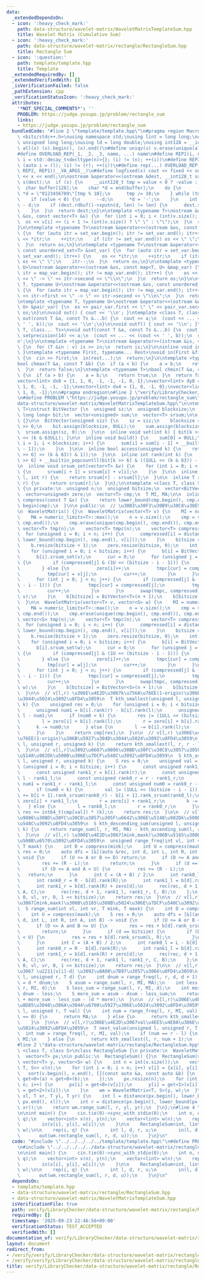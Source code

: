 ```yaml
---
data:
  _extendedDependsOn:
  - icon: ':heavy_check_mark:'
    path: data-structure/wavelet-matrix/WaveletMatrixTemplateSum.hpp
    title: Wavelet Matrix (Cumulative Sum)
  - icon: ':heavy_check_mark:'
    path: data-structure/wavelet-matrix/rectangle/RectangleSum.hpp
    title: Rectangle Sum
  - icon: ':question:'
    path: template/template.hpp
    title: Template
  _extendedRequiredBy: []
  _extendedVerifiedWith: []
  _isVerificationFailed: false
  _pathExtension: cpp
  _verificationStatusIcon: ':heavy_check_mark:'
  attributes:
    '*NOT_SPECIAL_COMMENTS*': ''
    PROBLEM: https://judge.yosupo.jp/problem/rectangle_sum
    links:
    - https://judge.yosupo.jp/problem/rectangle_sum
  bundledCode: "#line 2 \"template/template.hpp\"\n#pragma region Macros\n#include\
    \ <bits/stdc++.h>\nusing namespace std;\nusing lint = long long;\nusing ull =\
    \ unsigned long long;\nusing ld = long double;\nusing int128 = __int128_t;\n#define\
    \ all(x) (x).begin(), (x).end()\n#define uniqv(v) v.erase(unique(all(v)), v.end())\n\
    #define OVERLOAD_REP(_1, _2, _3, name, ...) name\n#define REP1(i, n) for (auto\
    \ i = std::decay_t<decltype(n)>{}; (i) != (n); ++(i))\n#define REP2(i, l, r) for\
    \ (auto i = (l); (i) != (r); ++(i))\n#define rep(...) OVERLOAD_REP(__VA_ARGS__,\
    \ REP2, REP1)(__VA_ARGS__)\n#define logfixed(x) cout << fixed << setprecision(10)\
    \ << x << endl;\n\nostream &operator<<(ostream &dest, __int128_t value) {\n  ostream::sentry\
    \ s(dest);\n  if (s) {\n    __uint128_t tmp = value < 0 ? -value : value;\n  \
    \  char buffer[128];\n    char *d = end(buffer);\n    do {\n      --d;\n     \
    \ *d = \"0123456789\"[tmp % 10];\n      tmp /= 10;\n    } while (tmp != 0);\n\
    \    if (value < 0) {\n      --d;\n      *d = '-';\n    }\n    int len = end(buffer)\
    \ - d;\n    if (dest.rdbuf()->sputn(d, len) != len) {\n      dest.setstate(ios_base::badbit);\n\
    \    }\n  }\n  return dest;\n}\n\ntemplate <typename T>\nostream &operator<<(ostream\
    \ &os, const vector<T> &v) {\n  for (int i = 0; i < (int)v.size(); i++) {\n  \
    \  os << v[i] << (i + 1 != (int)v.size() ? \" \" : \"\");\n  }\n  return os;\n\
    }\n\ntemplate <typename T>\nostream &operator<<(ostream &os, const set<T> &set_var)\
    \ {\n  for (auto itr = set_var.begin(); itr != set_var.end(); itr++) {\n    os\
    \ << *itr;\n    ++itr;\n    if (itr != set_var.end()) os << \" \";\n    itr--;\n\
    \  }\n  return os;\n}\n\ntemplate <typename T>\nostream &operator<<(ostream &os,\
    \ const unordered_set<T> &set_var) {\n  for (auto itr = set_var.begin(); itr !=\
    \ set_var.end(); itr++) {\n    os << *itr;\n    ++itr;\n    if (itr != set_var.end())\
    \ os << \" \";\n    itr--;\n  }\n  return os;\n}\n\ntemplate <typename T, typename\
    \ U>\nostream &operator<<(ostream &os, const map<T, U> &map_var) {\n  for (auto\
    \ itr = map_var.begin(); itr != map_var.end(); itr++) {\n    os << itr->first\
    \ << \" -> \" << itr->second << \"\\n\";\n  }\n  return os;\n}\n\ntemplate <typename\
    \ T, typename U>\nostream &operator<<(ostream &os, const unordered_map<T, U> &map_var)\
    \ {\n  for (auto itr = map_var.begin(); itr != map_var.end(); itr++) {\n    os\
    \ << itr->first << \" -> \" << itr->second << \"\\n\";\n  }\n  return os;\n}\n\
    \ntemplate <typename T, typename U>\nostream &operator<<(ostream &os, const pair<T,\
    \ U> &pair_var) {\n  os << pair_var.first << \" \" << pair_var.second;\n  return\
    \ os;\n}\n\nvoid out() { cout << '\\n'; }\ntemplate <class T, class... Ts>\nvoid\
    \ out(const T &a, const Ts &...b) {\n  cout << a;\n  (cout << ... << (cout <<\
    \ ' ', b));\n  cout << '\\n';\n}\n\nvoid outf() { cout << '\\n'; }\ntemplate <class\
    \ T, class... Ts>\nvoid outf(const T &a, const Ts &...b) {\n  cout << fixed <<\
    \ setprecision(14) << a;\n  (cout << ... << (cout << ' ', b));\n  cout << '\\\
    n';\n}\n\ntemplate <typename T>\nistream &operator>>(istream &is, vector<T> &v)\
    \ {\n  for (T &in : v) is >> in;\n  return is;\n}\n\ninline void in(void) { return;\
    \ }\ntemplate <typename First, typename... Rest>\nvoid in(First &first, Rest &...rest)\
    \ {\n  cin >> first;\n  in(rest...);\n  return;\n}\n\ntemplate <typename T>\n\
    bool chmax(T &a, const T &b) {\n  if (a < b) {\n    a = b;\n    return true;\n\
    \  }\n  return false;\n}\ntemplate <typename T>\nbool chmin(T &a, const T &b)\
    \ {\n  if (a > b) {\n    a = b;\n    return true;\n  }\n  return false;\n}\n\n\
    vector<lint> dx8 = {1, 1, 0, -1, -1, -1, 0, 1};\nvector<lint> dy8 = {0, 1, 1,\
    \ 1, 0, -1, -1, -1};\nvector<lint> dx4 = {1, 0, -1, 0};\nvector<lint> dy4 = {0,\
    \ 1, 0, -1};\n\n#pragma endregion\n#line 2 \"verify/LibraryChecker/data-structure/wavelet-matrix/rectangle/RectangleSum.test.cpp\"\
    \n#define PROBLEM \"https://judge.yosupo.jp/problem/rectangle_sum\"\n#line 1 \"\
    data-structure/wavelet-matrix/WaveletMatrixTemplateSum.hpp\"\n\ntemplate <class\
    \ T>\nstruct BitVector {\n  unsigned sz;\n  unsigned blocksize;\n  vector<unsigned\
    \ long long> bit;\n  vector<unsigned> sum;\n  vector<T> srsum;\n\n  BitVector()\
    \ {}\n\n  BitVector(unsigned siz) {\n    sz = siz;\n    blocksize = (sz + 63)\
    \ >> 6;\n    bit.assign(blocksize, 0ULL);\n    sum.assign(blocksize, 0U);\n  \
    \  srsum.assign(sz, 0);\n  }\n\n  inline void set(int k) { bit[k >> 6] |= 1ULL\
    \ << (k & 63ULL); }\n\n  inline void build() {\n    sum[0] = 0ULL;\n    for (int\
    \ i = 1; i < blocksize; i++) {\n      sum[i] = sum[i - 1] + __builtin_popcountll(bit[i\
    \ - 1]);\n    }\n  }\n\n  inline bool access(unsigned k) {\n    return (bool((bit[k\
    \ >> 6] >> (k & 63)) & 1));\n  }\n\n  inline int rank(int k) {\n    return (sum[k\
    \ >> 6] + __builtin_popcountll(bit[k >> 6] & ((1ULL << (k & 63)) - 1)));\n  }\n\
    \n  inline void srsum_set(vector<T> &v) {\n    for (int i = 0; i < sz - 1; i++)\
    \ {\n      srsum[i + 1] = srsum[i] + v[i];\n    }\n  }\n\n  inline T rank_srsum(int\
    \ l, int r) {\n    return srsum[r] - srsum[l];\n  }\n\n  inline T rank_srsum(int\
    \ r) {\n    return srsum[r];\n  }\n};\n\ntemplate <class T, class S>\nclass WaveletMatrix\
    \ {\n private:\n  unsigned n;\n  unsigned bitsize;\n  vector<BitVector<S>> b;\n\
    \  vector<unsigned> zero;\n  vector<T> cmp;\n  T MI, MA;\n\n  inline unsigned\
    \ compress(const T &x) {\n    return lower_bound(cmp.begin(), cmp.end(), x) -\
    \ begin(cmp);\n  }\n\n public:\n  // \u30B3\u30F3\u30B9\u30C8\u30E9\u30AF\u30BF\
    \n  WaveletMatrix() {}\n  WaveletMatrix(vector<T> v) {\n    MI = numeric_limits<T>::min();\n\
    \    MA = numeric_limits<T>::max();\n    n = v.size();\n    cmp = v;\n    sort(cmp.begin(),\
    \ cmp.end());\n    cmp.erase(unique(cmp.begin(), cmp.end()), cmp.end());\n   \
    \ vector<T> tmp(n);\n    vector<T> tmpc(n);\n    vector<T> compressed(n);\n  \
    \  for (unsigned i = 0; i < n; i++) {\n      compressed[i] = distance(cmp.begin(),\
    \ lower_bound(cmp.begin(), cmp.end(), v[i]));\n    }\n    bitsize = bit_width(cmp.size());\n\
    \    b.resize(bitsize + 1);\n    zero.resize(bitsize, 0);\n    int cur = 0;\n\
    \    for (unsigned i = 0; i < bitsize; i++) {\n      b[i] = BitVector<T>(n + 1);\n\
    \      b[i].srsum_set(v);\n      cur = 0;\n      for (unsigned j = 0; j < n; j++)\
    \ {\n        if (compressed[j] & (1U << (bitsize - i - 1))) {\n          b[i].set(j);\n\
    \        } else {\n          zero[i]++;\n          tmpc[cur] = compressed[j];\n\
    \          tmp[cur] = v[j];\n          cur++;\n        }\n      }\n      b[i].build();\n\
    \      for (int j = 0; j < n; j++) {\n        if (compressed[j] & (1U << (bitsize\
    \ - i - 1))) {\n          tmpc[cur] = compressed[j];\n          tmp[cur] = v[j];\n\
    \          cur++;\n        }\n      }\n      swap(tmpc, compressed);\n      swap(tmp,\
    \ v);\n    }\n    b[bitsize] = BitVector<T>(n + 1);\n    b[bitsize].srsum_set(v);\n\
    \  }\n\n  WaveletMatrix(vector<T> v, vector<S> w) {\n    MI = numeric_limits<T>::min();\n\
    \    MA = numeric_limits<T>::max();\n    n = v.size();\n    cmp = v;\n    sort(cmp.begin(),\
    \ cmp.end());\n    cmp.erase(unique(cmp.begin(), cmp.end()), cmp.end());\n   \
    \ vector<S> tmp(n);\n    vector<T> tmpc(n);\n    vector<T> compressed(n);\n  \
    \  for (unsigned i = 0; i < n; i++) {\n      compressed[i] = distance(cmp.begin(),\
    \ lower_bound(cmp.begin(), cmp.end(), v[i]));\n    }\n    bitsize = bit_width(cmp.size());\n\
    \    b.resize(bitsize + 1);\n    zero.resize(bitsize, 0);\n    int cur = 0;\n\
    \    for (unsigned i = 0; i < bitsize; i++) {\n      b[i] = BitVector<S>(n + 1);\n\
    \      b[i].srsum_set(w);\n      cur = 0;\n      for (unsigned j = 0; j < n; j++)\
    \ {\n        if (compressed[j] & (1U << (bitsize - i - 1))) {\n          b[i].set(j);\n\
    \        } else {\n          zero[i]++;\n          tmpc[cur] = compressed[j];\n\
    \          tmp[cur] = w[j];\n          cur++;\n        }\n      }\n      b[i].build();\n\
    \      for (int j = 0; j < n; j++) {\n        if (compressed[j] & (1U << (bitsize\
    \ - i - 1))) {\n          tmpc[cur] = compressed[j];\n          tmp[cur] = w[j];\n\
    \          cur++;\n        }\n      }\n      swap(tmpc, compressed);\n      swap(tmp,\
    \ w);\n    }\n    b[bitsize] = BitVector<S>(n + 1);\n    b[bitsize].srsum_set(w);\n\
    \  }\n\n  // v[l,r) \u306E\u4E2D\u3067k\u756A\u76EE(1-origin)\u306B\u5C0F\u3055\
    \u3044\u5024\u3092\u8FD4\u3059\n  T kth_smallest(unsigned l, unsigned r, unsigned\
    \ k) {\n    unsigned res = 0;\n    for (unsigned i = 0; i < bitsize; i++) {\n\
    \      unsigned num1 = b[i].rank(r) - b[i].rank(l);\n      unsigned num0 = r -\
    \ l - num1;\n      if (num0 < k) {\n        res |= (1ULL << (bitsize - i - 1));\n\
    \        l = zero[i] + b[i].rank(l);\n        r = zero[i] + b[i].rank(r);\n  \
    \      k -= num0;\n      } else {\n        l -= b[i].rank(l);\n        r -= b[i].rank(r);\n\
    \      }\n    }\n    return cmp[res];\n  }\n\n  // v[l,r) \u306E\u4E2D\u3067k\u756A\
    \u76EE(1-origin)\u306B\u5927\u304D\u3044\u5024\u3092\u8FD4\u3059\n  T kth_largest(unsigned\
    \ l, unsigned r, unsigned k) {\n    return kth_smallest(l, r, r - l - k + 1);\n\
    \  }\n\n  // v[l,r]\u3092\u6607\u9806\u30BD\u30FC\u30C8\u3057\u305F\u6642\u306E\
    \u5148\u982Dk\u500B\u306E\u7DCF\u548C\u3092\u8FD4\u3059\n  S kth_ascending_sum(unsigned\
    \ l, unsigned r, unsigned k) {\n    S res = 0;\n    unsigned val = 0;\n    for\
    \ (unsigned i = 0; i < bitsize; i++) {\n      const unsigned rank1_l = b[i].rank(l);\n\
    \      const unsigned rank1_r = b[i].rank(r);\n      const unsigned rank0_l =\
    \ l - rank1_l;\n      const unsigned rank0_r = r - rank1_r;\n      const unsigned\
    \ num1 = rank1_r - rank1_l;\n      const unsigned num0 = rank0_r - rank0_l;\n\
    \      if (num0 < k) {\n        val |= (1ULL << (bitsize - i - 1));\n        res\
    \ += b[i + 1].rank_srsum(rank0_r) - b[i + 1].rank_srsum(rank0_l);\n        l =\
    \ zero[i] + rank1_l;\n        r = zero[i] + rank1_r;\n        k -= num0;\n   \
    \   } else {\n        l = rank0_l;\n        r = rank0_r;\n      }\n    }\n   \
    \ res += int64_t(cmp[val]) * (k);\n    return res;\n  }\n\n  // v[l,r]\u3092\u964D\
    \u9806\u30BD\u30FC\u30C8\u3057\u305F\u6642\u306E\u5148\u982Dk\u500B\u306E\u7DCF\
    \u548C\u3092\u8FD4\u3059\n  S kth_descending_sum(unsigned l, unsigned r, unsigned\
    \ k) {\n    return range_sum(l, r, MI, MA) - kth_ascending_sum(l, r, r - l - k);\n\
    \  }\n\n  // v[l,r) \u306E\u4E2D\u3067[mink,maxk)\u306B\u5165\u308B\u5024\u306E\
    \u500B\u6570\u3092\u8FD4\u3059\n  unsigned range_freq(int vl, int vr, T mink,\
    \ T maxk) {\n    int D = compress(mink);\n    int U = compress(maxk);\n    unsigned\
    \ res = 0;\n    auto dfs = [&](auto &rec, int d, int L, int R, int A, int B) ->\
    \ void {\n      if (U <= A or B <= D) return;\n      if (D <= A and B <= U) {\n\
    \        res += (R - L);\n        return;\n      }\n      if (d == bitsize) {\n\
    \        if (D <= A and A < U) {\n          res += (R - L);\n        }\n     \
    \   return;\n      }\n      int C = (A + B) / 2;\n      int rank0_l = L - b[d].rank(L);\n\
    \      int rank0_r = R - b[d].rank(R);\n      int rank1_l = b[d].rank(L) + zero[d];\n\
    \      int rank1_r = b[d].rank(R) + zero[d];\n      rec(rec, d + 1, rank0_l, rank0_r,\
    \ A, C);\n      rec(rec, d + 1, rank1_l, rank1_r, C, B);\n    };\n    dfs(dfs,\
    \ 0, vl, vr, 0, 1 << bitsize);\n    return res;\n  }\n\n  // v[l,r) \u306E\u4E2D\
    \u3067[mink,maxk)\u306B\u5165\u308B\u5024\u306E\u7DCF\u548C\u3092\u8FD4\u3059\n\
    \  S range_sum(int vl, int vr, T mink, T maxk) {\n    int D = compress(mink);\n\
    \    int U = compress(maxk);\n    S res = 0;\n    auto dfs = [&](auto &rec, int\
    \ d, int L, int R, int A, int B) -> void {\n      if (U <= A or B <= D) return;\n\
    \      if (D <= A and B <= U) {\n        res = res + b[d].rank_srsum(L, R);\n\
    \        return;\n      }\n      if (d == bitsize) {\n        if (D <= A and A\
    \ < U) {\n          res = res + b[d].rank_srsum(L, R);\n        }\n        return;\n\
    \      }\n      int C = (A + B) / 2;\n      int rank0_l = L - b[d].rank(L);\n\
    \      int rank0_r = R - b[d].rank(R);\n      int rank1_l = b[d].rank(L) + zero[d];\n\
    \      int rank1_r = b[d].rank(R) + zero[d];\n      rec(rec, d + 1, rank0_l, rank0_r,\
    \ A, C);\n      rec(rec, d + 1, rank1_l, rank1_r, C, B);\n    };\n    dfs(dfs,\
    \ 0, vl, vr, 0, 1 << bitsize);\n    return res;\n  }\n\n  // v[l,r) \u306E\u4E2D\
    \u3067 \u2211|v[i]-d| \u3092\u8A08\u7B97\u3057\u3066\u8FD4\u3059\n  S range_abs(unsigned\
    \ l, unsigned r, T d) {\n    int dnum = range_freq(l, r, d, d + 1);\n    S dsum\
    \ = d * dnum;\n    S asum = range_sum(l, r, MI, MA);\n    int less = range_freq(l,\
    \ r, MI, d);\n    S less_sum = range_sum(l, r, MI, d);\n    int more = r - l -\
    \ dnum - less;\n    S more_sum = asum - dsum - less_sum;\n    return d * less\
    \ + more_sum - less_sum - (d * more);\n  }\n\n  // v[l,r)\u306E\u4E2D\u3067val\u3092\
    \u8D85\u3048\u306A\u3044\u6700\u5927\u306E\u5024\u3092\u8FD4\u3059\n  T prev_value(unsigned\
    \ l, unsigned r, T val) {\n    int num = range_freq(l, r, MI, val);\n    if (num\
    \ == 0) {\n      return MA;\n    } else {\n      return kth_smallest(l, r, num);\n\
    \    }\n  }\n\n  // v[l,r)\u306E\u4E2D\u3067val\u4EE5\u4E0A\u306E\u6700\u5C0F\u306E\
    \u5024\u3092\u8FD4\u3059\n  T next_value(unsigned l, unsigned r, T val) {\n  \
    \  int num = range_freq(l, r, MI, val);\n    if (num == r - l) {\n      return\
    \ MI;\n    } else {\n      return kth_smallest(l, r, num + 1);\n    }\n  }\n};\n\
    #line 2 \"data-structure/wavelet-matrix/rectangle/RectangleSum.hpp\"\n\ntemplate\
    \ <class T, class S>\nclass RectangleSum {\n private:\n  WaveletMatrix<T, S> wm;\n\
    \  vector<T> px;\n\n public:\n  RectangleSum() {}\n  RectangleSum(vector<T> x,\
    \ vector<T> y, vector<S> w) {\n    int n = int(x.size());\n    vector<tuple<T,\
    \ T, S>> v(n);\n    for (int i = 0; i < n; i++) v[i] = {x[i], y[i], w[i]};\n \
    \   sort(v.begin(), v.end(), [](const auto &a, const auto &b) {\n      return\
    \ get<0>(a) < get<0>(b);\n    });\n    px.resize(n);\n    for (int i = 0; i <\
    \ n; i++) {\n      px[i] = get<0>(v[i]);\n      y[i] = get<1>(v[i]);\n      w[i]\
    \ = get<2>(v[i]);\n    }\n    wm = WaveletMatrix<T, S>(y, w);\n  }\n\n  S rectangle_sum(T\
    \ xl, T xr, T yl, T yr) {\n    int l = distance(px.begin(), lower_bound(px.begin(),\
    \ px.end(), xl));\n    int r = distance(px.begin(), lower_bound(px.begin(), px.end(),\
    \ xr));\n    return wm.range_sum(l, r, yl, yr);\n  }\n};\n#line 4 \"verify/LibraryChecker/data-structure/wavelet-matrix/rectangle/RectangleSum.test.cpp\"\
    \n\nint main() {\n    cin.tie(0)->sync_with_stdio(0);\n    int n, q;\n    in(n,\
    \ q);\n    vector<int> x(n), y(n);\n    vector<lint> w(n);\n    rep(i, n) {\n\
    \        in(x[i], y[i], w[i]);\n    }\n\n    RectangleSum<int, lint> wm(x, y,\
    \ w);\n\n    rep(i, q) {\n        int l, d, r, u;\n        in(l, d, r, u);\n \
    \       out(wm.rectangle_sum(l, r, d, u));\n    }\n}\n"
  code: "#include \"../../../../../template/template.hpp\"\n#define PROBLEM \"https://judge.yosupo.jp/problem/rectangle_sum\"\
    \n#include \"../../../../../data-structure/wavelet-matrix/rectangle/RectangleSum.hpp\"\
    \n\nint main() {\n    cin.tie(0)->sync_with_stdio(0);\n    int n, q;\n    in(n,\
    \ q);\n    vector<int> x(n), y(n);\n    vector<lint> w(n);\n    rep(i, n) {\n\
    \        in(x[i], y[i], w[i]);\n    }\n\n    RectangleSum<int, lint> wm(x, y,\
    \ w);\n\n    rep(i, q) {\n        int l, d, r, u;\n        in(l, d, r, u);\n \
    \       out(wm.rectangle_sum(l, r, d, u));\n    }\n}\n"
  dependsOn:
  - template/template.hpp
  - data-structure/wavelet-matrix/rectangle/RectangleSum.hpp
  - data-structure/wavelet-matrix/WaveletMatrixTemplateSum.hpp
  isVerificationFile: true
  path: verify/LibraryChecker/data-structure/wavelet-matrix/rectangle/RectangleSum.test.cpp
  requiredBy: []
  timestamp: '2025-09-23 22:46:56+09:00'
  verificationStatus: TEST_ACCEPTED
  verifiedWith: []
documentation_of: verify/LibraryChecker/data-structure/wavelet-matrix/rectangle/RectangleSum.test.cpp
layout: document
redirect_from:
- /verify/verify/LibraryChecker/data-structure/wavelet-matrix/rectangle/RectangleSum.test.cpp
- /verify/verify/LibraryChecker/data-structure/wavelet-matrix/rectangle/RectangleSum.test.cpp.html
title: verify/LibraryChecker/data-structure/wavelet-matrix/rectangle/RectangleSum.test.cpp
---
```

